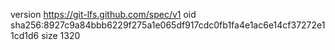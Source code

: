version https://git-lfs.github.com/spec/v1
oid sha256:8927c9a84bbb6229f275a1e065df917cdc0fb1fa4e1ac6e14cf37272e11cd1d6
size 1320
